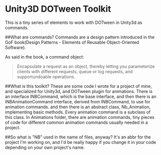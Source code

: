 # Unity3D DOTween Toolkit
This is a tiny series of elements to work with DOTween in Unity3d as commands.

##What are commands?
Commands are a design pattern introduced in the GoF book(Design Patterns - Elements of Reusable Object-Oriented Software).

As said in the book, a command object:
> Encapsulate a request as an object, thereby letting you parameterize clients with different requests, queue or log requests, and supportundoable operations.

##What is this toolkit?
These are some code I wrote for a project of mine, and specialized for Unity3d, and DOTween plugin for animations. 
There is an interface INBCommand, which is the base interface, and then there is an INBAnimationCommand interface, derived from INBCommand, to use for animation commands. and then there is an abstract class, Nb_Animation, implementing basic methods. Every animation command is a subclass of this class.
In Animations folder, there are animation commands, tiny pieces of code for different common animation commands usually needed in a project.

##So what is "NB" used in the name of files, anyway?
It's an abbr for the project I'm working on, and I'd be really happy if you change it in your code depending on your own project's name.
